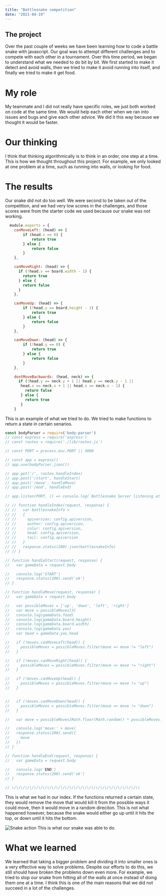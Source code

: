 ```yaml
---
title: "Battlesnake competition"
date: "2021-04-19"
---
```


## The project

Over the past couple of weeks we have been learning how to code a battle snake with javascript. Our goal was to attempt different challenges and to compete with each other in a tournament. 
Over this time period, we began to understand what we needed to do bit by bit. We first started to make it detect and avoid walls, then we tried to make it avoid running into itself, and finally we tried to make it get food. 

# My role 
My teammate and I did not really have specific roles, we just both worked on code at the same time. We would help each other when we ran into issues and bugs and give each other advice. We did it this way because we thought it would be faster. 

# Our thinking 
I think that thinking algorithmically is to think in an order, one step at a time. This is how we thought throughout this project. For example, we only looked at one problem at a time, such as running into walls, or looking for food. 

# The results 
Our snake did not do too well. We were second to be taken out of the competition, and we had very low scores in the challenges, and those scores were from the starter code we used because our snake was not working. 
```` javascript
  module.exports = {
    canMoveLeft: (head) => {
        if (head.x == 0) {
            return true
        } else {
            return false
        }
    },

    canMoveRight: (head) => {
      if (!head.x == board.width - 1) {
        return true
      } else {
        return false
      }
    },

    canMoveUp: (head) => {
        if (!head.y == board.height - 1) {
            return true
        } else {
            return false
        }
    },

    canMoveDown: (head) => {
        if (!head.y == 0) {
            return true
        } else {
            return false
        }
    },

    dontMoveBackwards: (head, neck) => {
      if (!head.y == neck.y + 1 || head.y == neck.y - 1 ||
       head.x == neck.x + 1 || head.x == neck.x - 1) {
         return false 
       } else {
         return true
       }
    }
````
This is an example of what we tried to do. We tried to make functions to return a state in certain senarios. 

```` Javascript 
const bodyParser = require('body-parser')
// const express = require('express')
// const routes = require('./lib/routes.js')

// const PORT = process.env.PORT || 3000

// const app = express()
// app.use(bodyParser.json())

// app.get('/', routes.handleIndex)
// app.post('/start', handleStart)
// app.post('/move', handleMove)
// app.post('/end', handleEnd)

// app.listen(PORT, () => console.log(`Battlesnake Server listening at http://127.0.0.1:${PORT}`))

// // function handleIndex(request, response) {
// //   var battlesnakeInfo = 
// //   {
// //     apiversion: config.apiversion,
// //     author: config.apiversion,
// //     color: config.apiversion,
// //     head: config.apiversion,
// //     tail: config.apiversion
// //   }
// //   response.status(200).json(battlesnakeInfo)
// // }

// function handleStart(request, response) {
//   var gameData = request.body

//   console.log('START')
//   response.status(200).send('ok')
// }

// function handleMove(request, response) {
//   var gameData = request.body

//   var possibleMoves = ['up', 'down', 'left', 'right']
//   var move = possibleMoves[3]
//   console.log(gameData.food)
//   console.log(gameData.board.height)
//   console.log(gameData.board.width)
//   console.log(gameData.you)
//   var head = gameData.you.head

//   if (!moves.canMoveLeft(head)) {
//     possibleMoves = possibleMoves.filter(move => move != "left")
//   }

//   if (!moves.canMoveRight(head)) {
//     possibleMoves = possibleMoves.filter(move => move != "right")
//   }

//   if (!moves.canMoveUp(head)) {
//     possibleMoves = possibleMoves.filter(move => move != "up")
//   }


//   if (!moves.canMoveDown(head)) {
//     possibleMoves = possibleMoves.filter(move => move != "down")
//   }

//   var move = possibleMoves[Math.floor(Math.random() * possibleMoves.length)]

//   console.log('move:' + move)
//   response.status(200).send({
//     move
//   })
// }

// function handleEnd(request, response) {
//   var gameData = request.body

//   console.log('END')
//   response.status(200).send('ok')
// }

// \/\/\/\/\/\/\/\/\/\/\/\/\/\/\/\/\/\/\/\/\/\/\/\/\/\/\/\/\\
````
This is what we had in our index. If the functions returned a certain state, they would remove the move that would kill it from the possible ways it could move, then it would move in a random direciton.
This is not what happened however, because the snake would either go up until it hits the top, or down until it hits the bottom. 

![Snake action](https://exporter.battlesnake.com/games/74892871-f395-41cf-a0c6-0dbcc7f81560/gif)
This is what our snake was able to do.

# What we learned
We learned that taking a bigger problem and dividing it into smaller ones is a very effective way to solve problems. Despite our efforts to do this, we still should have broken the problems down even more. For example, we tried to stop our snake from hitting all of the walls at once instead of doing them one at a time. I think this is one of the main reasons that we did not succeed in a lot of the challenges. 
